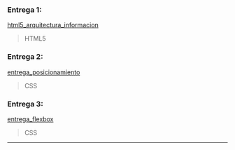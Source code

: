 ### Entrega 1:

[html5_arquitectura_informacion](https://github.com/sumxtx/thePowerMaster/tree/main/html5_arquitectura_informacion)  
> HTML5

### Entrega 2:

[entrega_posicionamiento](https://github.com/sumxtx/thePowerMaster/tree/main/entrega_posicionamiento)  
> CSS

### Entrega 3:

[entrega_flexbox](https://github.com/sumxtx/thePowerMaster/tree/main/entrega_flexbox)  
> CSS

---
